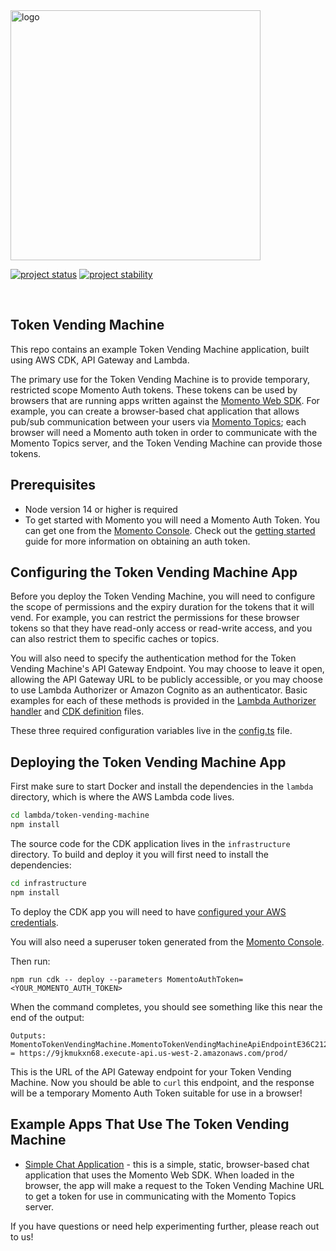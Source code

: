 <head>
  <meta name="Momento Node.js Client Library Documentation" content="Node.js client software development kit for Momento Cache">
</head>
<img src="https://docs.momentohq.com/img/logo.svg" alt="logo" width="400"/>

[![project status](https://momentohq.github.io/standards-and-practices/badges/project-status-official.svg)](https://github.com/momentohq/standards-and-practices/blob/main/docs/momento-on-github.md)
[![project stability](https://momentohq.github.io/standards-and-practices/badges/project-stability-stable.svg)](https://github.com/momentohq/standards-and-practices/blob/main/docs/momento-on-github.md)

<br>

## Token Vending Machine

This repo contains an example Token Vending Machine application, built using AWS CDK, API Gateway and Lambda.

The primary use for the Token Vending Machine is to provide temporary, restricted scope Momento Auth tokens. These tokens can be used by browsers that are running apps written against the [Momento Web SDK](https://github.com/momentohq/client-sdk-javascript/tree/main/packages/client-sdk-web). For example, you can create a browser-based chat application that allows pub/sub communication between your users via [Momento Topics](https://docs.momentohq.com/introduction/momento-topics); each browser will need a Momento auth token in order to communicate with the Momento Topics server, and the Token Vending Machine can provide those tokens.

## Prerequisites

- Node version 14 or higher is required
- To get started with Momento you will need a Momento Auth Token. You can get one from the [Momento Console](https://console.gomomento.com). Check out the [getting started](https://docs.momentohq.com/getting-started) guide for more information on obtaining an auth token.

## Configuring the Token Vending Machine App

Before you deploy the Token Vending Machine, you will need to configure the scope of permissions and the expiry duration for the tokens that it will vend. For example, you can restrict the permissions for these browser tokens so that they have read-only access or read-write access, and you can also restrict them to specific caches or topics.

You will also need to specify the authentication method for the Token Vending Machine's API Gateway Endpoint. You may choose to leave it open, allowing the API Gateway URL to be publicly accessible, or you may choose to use Lambda Authorizer or Amazon Cognito as an authenticator. Basic examples for each of these methods is provided in the [Lambda Authorizer handler](./lambda/authorizer/authorizer.ts) and [CDK definition](./infrastructure/lib/token-vending-machine-stack.ts) files.

These three required configuration variables live in the [config.ts](./lambda/token-vending-machine/config.ts) file.

## Deploying the Token Vending Machine App

First make sure to start Docker and install the dependencies in the `lambda` directory, which is where the AWS Lambda code lives.

```bash
cd lambda/token-vending-machine
npm install
```

The source code for the CDK application lives in the `infrastructure` directory.
To build and deploy it you will first need to install the dependencies:

```bash
cd infrastructure
npm install
```

To deploy the CDK app you will need to have [configured your AWS credentials](https://docs.aws.amazon.com/cli/latest/userguide/cli-chap-authentication.html#cli-chap-authentication-precedence).

You will also need a superuser token generated from the [Momento Console](https://console.gomomento.com).

Then run:

```
npm run cdk -- deploy --parameters MomentoAuthToken=<YOUR_MOMENTO_AUTH_TOKEN>
```

When the command completes, you should see something like this near the end of the output:

```
Outputs:
MomentoTokenVendingMachine.MomentoTokenVendingMachineApiEndpointE36C2123 = https://9jkmukxn68.execute-api.us-west-2.amazonaws.com/prod/
```

This is the URL of the API Gateway endpoint for your Token Vending Machine. Now you should be able to `curl` this endpoint, and the response will be a temporary Momento Auth Token suitable for use in a browser!

## Example Apps That Use The Token Vending Machine

- [Simple Chat Application](https://github.com/momentohq/client-sdk-javascript/tree/main/examples/web/vite-chat-app) - this is a simple, static, browser-based chat application that uses the Momento Web SDK. When loaded in the browser, the app will make a request to the Token Vending Machine URL to get a token for use in communicating with the Momento Topics server.


If you have questions or need help experimenting further, please reach out to us!



